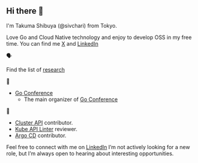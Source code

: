 ## Hi there 👋

I'm Takuma Shibuya (@sivchari) from Tokyo.

Love Go and Cloud Native technology and enjoy to develop OSS in my free time.
You can find me [X](https://x.com/sivchari) and [LinkedIn](https://www.linkedin.com/in/sivchari/)

🗣️

Find the list of [research](https://github.com/sivchari/research)

🤝

* [Go Conference](https://gocon.jp/)
    * The main organizer of [Go Conference](https://gocon.jp)

👷

* [Cluster API](https://github.com/kubernetes-sigs/cluster-api) contributor.
* [Kube API Linter](https://github.com/kubernetes-sigs/kube-api-linter) reviewer.
* [Argo CD](https://github.com/argoproj/argo-cd) contributor.

Feel free to connect with me on [LinkedIn](https://www.linkedin.com/in/sivchari/)
I’m not actively looking for a new role, but I’m always open to hearing about interesting opportunities.
